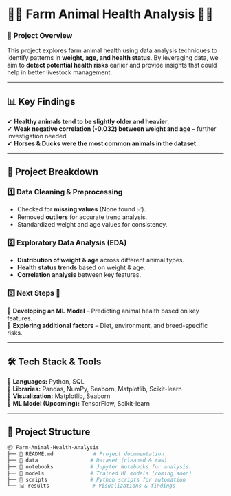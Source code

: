 # 🐄🐓 **Farm Animal Health Analysis** 🐖🐑  

### 📌 **Project Overview**  
This project explores farm animal health using data analysis techniques to identify patterns in **weight, age, and health status**. By leveraging data, we aim to **detect potential health risks** earlier and provide insights that could help in better livestock management.  

---

## 📊 **Key Findings**  
✔ **Healthy animals tend to be slightly older and heavier**.  
✔ **Weak negative correlation (-0.032) between weight and age** – further investigation needed.  
✔ **Horses & Ducks were the most common animals in the dataset**.  

---

## 🔬 **Project Breakdown**  

### 1️⃣ **Data Cleaning & Preprocessing**  
- Checked for **missing values** (None found ✅).  
- Removed **outliers** for accurate trend analysis.  
- Standardized weight and age values for consistency.  

### 2️⃣ **Exploratory Data Analysis (EDA)**  
- **Distribution of weight & age** across different animal types.  
- **Health status trends** based on weight & age.  
- **Correlation analysis** between key features.  

### 3️⃣ **Next Steps** 🚀  
🔹 **Developing an ML Model** – Predicting animal health based on key features.  
🔹 **Exploring additional factors** – Diet, environment, and breed-specific risks.  

---

## 🛠 **Tech Stack & Tools**  
🔹 **Languages:** Python, SQL  
🔹 **Libraries:** Pandas, NumPy, Seaborn, Matplotlib, Scikit-learn  
🔹 **Visualization:** Matplotlib, Seaborn  
🔹 **ML Model (Upcoming):** TensorFlow, Scikit-learn  

---

## 📂 **Project Structure**  
```bash
📦 Farm-Animal-Health-Analysis
├── 📄 README.md             # Project documentation
├── 📁 data                 # Dataset (cleaned & raw)
├── 📁 notebooks            # Jupyter Notebooks for analysis
├── 📁 models               # Trained ML models (coming soon)
├── 📁 scripts              # Python scripts for automation
└── 📊 results              # Visualizations & findings
